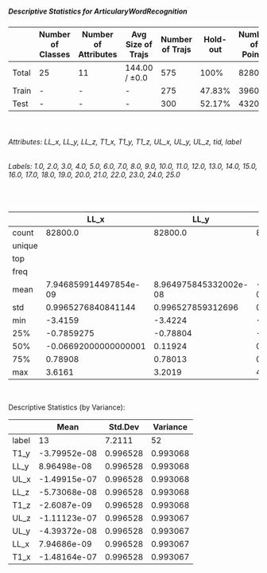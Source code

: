 ##### Descriptive Statistics for ArticularyWordRecognition


|       |   Number of Classes |   Number of Attributes |   Avg Size of Trajs |   Number of Trajs | Hold-out   |   Number of Points |   Longest Size |   Shortest Size |
|-------|---------------------|------------------------|---------------------|-------------------|------------|--------------------|----------------|-----------------|
| Total | 25                  | 11                     | 144.00 / ±0.0       | 575               | 100%       |              82800 |            144 |             144 |
| Train | -                   | -                      | -                   | 275               | 47.83%     |              39600 |            144 |             144 |
| Test  | -                   | -                      | -                   | 300               | 52.17%     |              43200 |            144 |             144 |

&nbsp;

###### Attributes: LL_x, LL_y, LL_z, T1_x, T1_y, T1_z, UL_x, UL_y, UL_z, tid, label


###### Labels: 1.0, 2.0, 3.0, 4.0, 5.0, 6.0, 7.0, 8.0, 9.0, 10.0, 11.0, 12.0, 13.0, 14.0, 15.0, 16.0, 17.0, 18.0, 19.0, 20.0, 21.0, 22.0, 23.0, 24.0, 25.0

&nbsp;

|        | LL_x                  | LL_y                  | LL_z                    | T1_x                    | T1_y                    | T1_z                   | UL_x                    | UL_y                   | UL_z                    | label   |
|--------|-----------------------|-----------------------|-------------------------|-------------------------|-------------------------|------------------------|-------------------------|------------------------|-------------------------|---------|
| count  | 82800.0               | 82800.0               | 82800.0                 | 82800.0                 | 82800.0                 | 82800.0                | 82800.0                 | 82800.0                | 82800.0                 | 82800   |
| unique |                       |                       |                         |                         |                         |                        |                         |                        |                         | 25      |
| top    |                       |                       |                         |                         |                         |                        |                         |                        |                         | 1.0     |
| freq   |                       |                       |                         |                         |                         |                        |                         |                        |                         | 3312    |
| mean   | 7.946859914497854e-09 | 8.964975845332002e-08 | -5.7306763291436084e-08 | -1.4816425122046689e-07 | -3.7995169072742794e-08 | -2.608695648364488e-09 | -1.4991545894107187e-07 | -4.393719805973159e-08 | -1.1112318839801365e-07 |         |
| std    | 0.9965276840841144    | 0.996527859312696     | 0.9965277543216184      | 0.9965276324916981      | 0.9965279519746382      | 0.996527744994654      | 0.9965278433101796      | 0.9965277042734741     | 0.9965277216215292      |         |
| min    | -3.4159               | -3.4224               | -2.9083                 | -4.984                  | -2.6491                 | -4.4709                | -3.5465                 | -4.0976                | -5.0996                 |         |
| 25%    | -0.7859275            | -0.78804              | -0.7930550000000001     | -0.80713                | -0.81834                | -0.82736               | -0.74887                | -0.724985              | -0.7717625              |         |
| 50%    | -0.06692000000000001  | 0.11924               | 0.119015                | -0.0250275              | -0.062171000000000004   | 0.0489145              | -0.13072                | 0.11138                | -0.036049               |         |
| 75%    | 0.78908               | 0.78013               | 0.7765025000000001      | 0.8089                  | 0.81986                 | 0.849755               | 0.733125                | 0.749795               | 0.754715                |         |
| max    | 3.6161                | 3.2019                | 4.2139                  | 3.9479                  | 3.5803                  | 2.7401                 | 4.3872                  | 3.4678                 | 4.8887                  |         |

&nbsp;

Descriptive Statistics (by Variance): 


|       |         Mean |   Std.Dev |   Variance |
|-------|--------------|-----------|------------|
| label | 13           |  7.2111   |  52        |
| T1_y  | -3.79952e-08 |  0.996528 |   0.993068 |
| LL_y  |  8.96498e-08 |  0.996528 |   0.993068 |
| UL_x  | -1.49915e-07 |  0.996528 |   0.993068 |
| LL_z  | -5.73068e-08 |  0.996528 |   0.993068 |
| T1_z  | -2.6087e-09  |  0.996528 |   0.993068 |
| UL_z  | -1.11123e-07 |  0.996528 |   0.993067 |
| UL_y  | -4.39372e-08 |  0.996528 |   0.993067 |
| LL_x  |  7.94686e-09 |  0.996528 |   0.993067 |
| T1_x  | -1.48164e-07 |  0.996528 |   0.993067 |

&nbsp;

